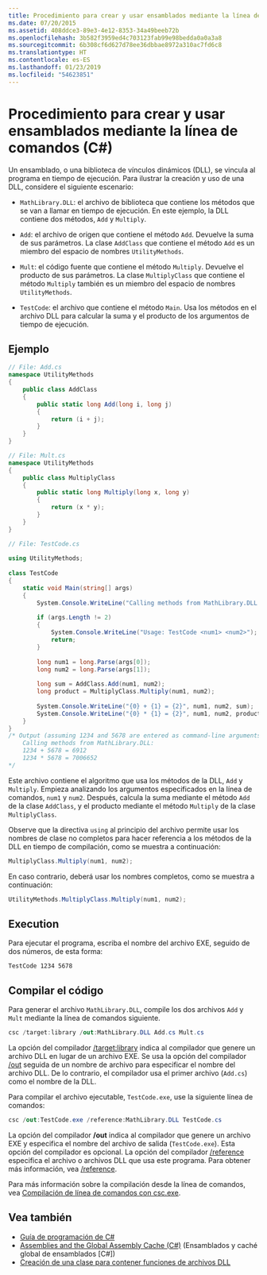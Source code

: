 ```yaml
---
title: Procedimiento para crear y usar ensamblados mediante la línea de comandos (C#)
ms.date: 07/20/2015
ms.assetid: 408ddce3-89e3-4e12-8353-34a49beeb72b
ms.openlocfilehash: 3b582f3959ed4c703123fab99e98bedda0a0a3a8
ms.sourcegitcommit: 6b308cf6d627d78ee36dbbae8972a310ac7fd6c8
ms.translationtype: HT
ms.contentlocale: es-ES
ms.lasthandoff: 01/23/2019
ms.locfileid: "54623851"
---
```

# <a name="how-to-create-and-use-assemblies-using-the-command-line-c"></a>Procedimiento para crear y usar ensamblados mediante la línea de comandos (C#)
Un ensamblado, o una biblioteca de vínculos dinámicos (DLL), se vincula al programa en tiempo de ejecución. Para ilustrar la creación y uso de una DLL, considere el siguiente escenario:  
  
-   `MathLibrary.DLL`: el archivo de biblioteca que contiene los métodos que se van a llamar en tiempo de ejecución. En este ejemplo, la DLL contiene dos métodos, `Add` y `Multiply`.  
  
-   `Add`: el archivo de origen que contiene el método `Add`. Devuelve la suma de sus parámetros. La clase `AddClass` que contiene el método `Add` es un miembro del espacio de nombres `UtilityMethods`.  
  
-   `Mult`: el código fuente que contiene el método `Multiply`. Devuelve el producto de sus parámetros. La clase `MultiplyClass` que contiene el método `Multiply` también es un miembro del espacio de nombres `UtilityMethods`.  
  
-   `TestCode`: el archivo que contiene el método `Main`. Usa los métodos en el archivo DLL para calcular la suma y el producto de los argumentos de tiempo de ejecución.  
  
## <a name="example"></a>Ejemplo  
  
```csharp  
// File: Add.cs   
namespace UtilityMethods  
{  
    public class AddClass   
    {  
        public static long Add(long i, long j)   
        {   
            return (i + j);  
        }  
    }  
}  
```  
  
```csharp  
// File: Mult.cs  
namespace UtilityMethods   
{  
    public class MultiplyClass  
    {  
        public static long Multiply(long x, long y)   
        {  
            return (x * y);   
        }  
    }  
}  
```  
  
```csharp  
// File: TestCode.cs  
  
using UtilityMethods;  
  
class TestCode  
{  
    static void Main(string[] args)   
    {  
        System.Console.WriteLine("Calling methods from MathLibrary.DLL:");  
  
        if (args.Length != 2)  
        {  
            System.Console.WriteLine("Usage: TestCode <num1> <num2>");  
            return;  
        }  
  
        long num1 = long.Parse(args[0]);  
        long num2 = long.Parse(args[1]);  
  
        long sum = AddClass.Add(num1, num2);  
        long product = MultiplyClass.Multiply(num1, num2);  
  
        System.Console.WriteLine("{0} + {1} = {2}", num1, num2, sum);  
        System.Console.WriteLine("{0} * {1} = {2}", num1, num2, product);  
    }  
}  
/* Output (assuming 1234 and 5678 are entered as command-line arguments):  
    Calling methods from MathLibrary.DLL:  
    1234 + 5678 = 6912  
    1234 * 5678 = 7006652          
*/  
```  
  
 Este archivo contiene el algoritmo que usa los métodos de la DLL, `Add` y `Multiply`. Empieza analizando los argumentos especificados en la línea de comandos, `num1` y `num2`. Después, calcula la suma mediante el método `Add` de la clase `AddClass`, y el producto mediante el método `Multiply` de la clase `MultiplyClass`.  
  
 Observe que la directiva `using` al principio del archivo permite usar los nombres de clase no completos para hacer referencia a los métodos de la DLL en tiempo de compilación, como se muestra a continuación:  
  
```csharp  
MultiplyClass.Multiply(num1, num2);  
```  
  
 En caso contrario, deberá usar los nombres completos, como se muestra a continuación:  
  
```csharp  
UtilityMethods.MultiplyClass.Multiply(num1, num2);  
```  
  
## <a name="execution"></a>Execution  
 Para ejecutar el programa, escriba el nombre del archivo EXE, seguido de dos números, de esta forma:  
  
 `TestCode 1234 5678`  
  
## <a name="compiling-the-code"></a>Compilar el código  
 Para generar el archivo `MathLibrary.DLL`, compile los dos archivos `Add` y `Mult` mediante la línea de comandos siguiente.  
  
```csharp  
csc /target:library /out:MathLibrary.DLL Add.cs Mult.cs  
```  
  
 La opción del compilador [/target:library](../../../../csharp/language-reference/compiler-options/target-library-compiler-option.md) indica al compilador que genere un archivo DLL en lugar de un archivo EXE. Se usa la opción del compilador [/out](../../../../csharp/language-reference/compiler-options/out-compiler-option.md) seguida de un nombre de archivo para especificar el nombre del archivo DLL. De lo contrario, el compilador usa el primer archivo (`Add.cs`) como el nombre de la DLL.  
  
 Para compilar el archivo ejecutable, `TestCode.exe`, use la siguiente línea de comandos:  
  
```csharp  
csc /out:TestCode.exe /reference:MathLibrary.DLL TestCode.cs  
```  
  
 La opción del compilador **/out** indica al compilador que genere un archivo EXE y especifica el nombre del archivo de salida (`TestCode.exe`). Esta opción del compilador es opcional. La opción del compilador [/reference](../../../../csharp/language-reference/compiler-options/reference-compiler-option.md) especifica el archivo o archivos DLL que usa este programa. Para obtener más información, vea [/reference](../../../../csharp/language-reference/compiler-options/reference-compiler-option.md).  
  
 Para más información sobre la compilación desde la línea de comandos, vea [Compilación de línea de comandos con csc.exe](../../../../csharp/language-reference/compiler-options/command-line-building-with-csc-exe.md).  
  
## <a name="see-also"></a>Vea también

- [Guía de programación de C#](../../../../csharp/programming-guide/index.md)
- [Assemblies and the Global Assembly Cache (C#)](../../../../csharp/programming-guide/concepts/assemblies-gac/index.md) (Ensamblados y caché global de ensamblados [C#])
- [Creación de una clase para contener funciones de archivos DLL](../../../../framework/interop/creating-a-class-to-hold-dll-functions.md)
